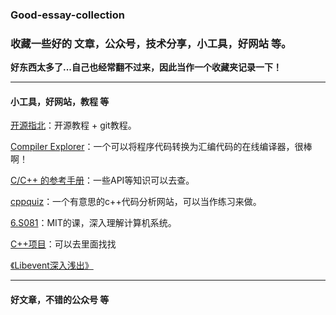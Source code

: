 ### Good-essay-collection
### 收藏一些好的 文章，公众号，技术分享，小工具，好网站 等。

**好东西太多了...自己也经常翻不过来，因此当作一个收藏夹记录一下！**

-------------------------------------------------------------

#### 小工具，好网站，教程 等

[开源指北](https://oschina.gitee.io/opensource-guide/)：开源教程 + git教程。

[Compiler Explorer](https://gcc.godbolt.org/)：一个可以将程序代码转换为汇编代码的在线编译器，很棒啊！

[C/C++ 的参考手册](https://zh.cppreference.com/w/%E9%A6%96%E9%A1%B5)：一些API等知识可以去查。

[cppquiz](https://cppquiz.org/quiz/question/1)：一个有意思的c++代码分析网站，可以当作练习来做。

[6.S081](https://pdos.csail.mit.edu/6.828/2020/schedule.html)：MIT的课，深入理解计算机系统。

[C++项目](https://www.zhihu.com/question/280881677/answer/1667822681)：可以去里面找找

[《Libevent深入浅出》](https://github.com/aceld/libevent)

[]()

[]()

[]()

[]()

[]()

[]()

-------------------------------------------------------------

#### 好文章，不错的公众号 等

[]()

[]()

[]()

[]()

[]()

[]()

[]()

[]()

[]()

[]()

[]()

[]()

[]()

[]()

[]()

[]()

[]()

